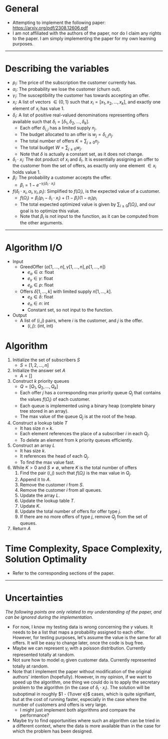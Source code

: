 # General
- Attempting to implement the following paper: https://arxiv.org/pdf/2308.12606.pdf
- I am not affiliated with the authors of the paper, nor do I claim any rights to the paper. I am simply implementing the paper for my own learning purposes.
---
# Describing the variables
- $p_i$: The price of the subscription the customer currently has.
- $\alpha_i$: The probability we lose the customer (churn out).
- $\gamma_i$: The susceptibility the customer has towards accepting an offer.
- $x_i$: A list of vectors $\in \{0,1\}$ such that $x_i = [x_1,x_2,...,x_k]$, and exactly one element of $x_i$ has value 1.
- $\delta_i$: A list of positive real-valued denominations representing offers available such that $\delta_i = [\delta_1,\delta_2,...,\delta_k]$.
    - Each offer $\delta_{i,j}$ has a limited supply $n_j$.
    - The budget allocated to an offer is $w_j = \delta_{i,j} n_j$.
    - The total number of offers $K = \sum_{j\geq0}n_j$.
    - The total budget $W= \sum_{j\geq0}w_j$.
    - Note that $\delta$ is actually a constant set, as it does not change.
- $\delta_i \cdot x_i$: The dot product of $x_i$ and $\delta_i$. It is essentially assigning an offer to the customer from the set of offers, as exactly only one element $\in x_i$ holds value 1.
- $\beta_i$: The probability a customer accepts the offer.
    - $\beta_i = 1 - e^{-\gamma_i(\delta_i \cdot x_i)}$
- $f(\delta_i\cdot x_i, \alpha_i,\gamma_i,p_i)$: Simplified to $f(\Omega_i)$, is the expected value of a customer.
    - $f(\Omega_i) = \beta_i(p_i-\delta_i\cdot x_i) + (1-\beta_i)(1-\alpha_i)p_i$
    - The total expected optimized value is given by $\sum_{i\geq0}f(\Omega_i)$, and our goal is to optimize this value.
    - Note that $\beta_i$ is not input to the function, as it can be computed from the other arguments.
---
# Algorithm I/O
- Input
    - GreedOffer $(\alpha[1,...,n], \gamma[1,...,n], p[1,...,n])$
        - $e_{\alpha} \in \alpha$: float
        - $e_{\gamma} \in \gamma$: float
        - $e_{p} \in p$: float
    - Offers $\delta[1,...,k]$ with limited supply $n[1,...,k]$.
        - $e_{\delta} \in \delta$: float
        - $e_{n} \in n$: int
        - Constant set, so not input to the function.
- Output
    - A list of $(i,j)$ pairs, where $i$ is the customer, and $j$ is the offer.
        - $(i,j)$: (int, int)
# Algorithm
1. Initialize the set of subscribers $S$
    - $S = [1,2,...,n]$
2. Initialize the answer set $A$
    - $A = []$
3. Construct $k$ priority queues
    - $Q = [Q_1, Q_2,...,Q_k]$
    - Each offer $j$ has a corresponding max priority queue $Q_j$ that contains the values $f(\Omega_i)$ of each customer.
    - Each queue is implemented using a binary heap (complete binary tree stored in an array).
    - The max value of the queue $Q_j$ is at the root of the heap.
4. Construct a lookup table $T$
    - It has size $n\times k$.
    - Each element references the place of a subscriber $i$ in each $Q_j$.
    - To delete an element from k priority queues efficiently.
5. Construct an array $L$
    - It has size $k$.
    - It references the head of each $Q_j$.
    - To find the max value fast.
6. While $K>0$ and $S\neq\emptyset$, where $K$ is the total number of offers
    1. Find the pair $(i,j)$ such that $f(\Omega_i)$ is the max value in $Q_j$.
    2. Append it to $A$.
    3. Remove the customer $i$ from $S$.
    4. Remove the customer $i$ from all queues.
    5. Update the array $L$.
    6. Update the lookup table $T$.
    7. Update $K$.
    8. Update the total number of offers for offer type $j$.
    9. If there are no more offers of type $j$, remove $Q_j$ from the set of queues.
7. Return $A$

# Time Complexity, Space Complexity, Solution Optimality
- Refer to the corresponding sections of the paper.
---
# Uncertainties 
*The following points are only related to my understanding of the paper, and can be ignored during the implementation.*
- For now, I know my testing data is wrong concerning the $\gamma$ values. It needs to be a list that maps a probability assigned to each offer. However, for testing purposes, let's assume the value is the same for all offers. It will be easy to change later, once the code is bug free.
- Maybe we can represent $\gamma_i$ with a poisson distribution. Currently represented totally at random.
- Not sure how to model $\alpha_i$ given customer data. Currently represented totally at random.
- Note that I implement the paper without modification of the original authors' intention (hopefully). However, in my opinion, if we want to speed up the algorithm, one thing we could do is to apply the secretary problem to the algorithm (in the case of $\delta_i\cdot x_i$). The solution will be suboptimal in roughly $1 - {1\over e}$ cases, which is quite signifiant, but at the cost of running faster, especially in the case where the number of customers and offers is very large.
    - I might just implement both algorithms and compare the performance?
- Maybe try to find opportunities where such an algorithm can be tried in a different context, where the data is more available than in the case for which the problem has been designed.